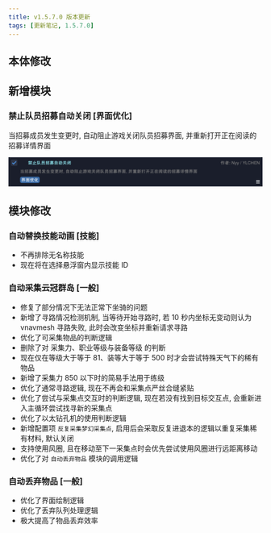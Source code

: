 ```yaml
---
title: v1.5.7.0 版本更新
tags: [更新笔记, 1.5.7.0]
---
```


## 本体修改



## 新增模块

### 禁止队员招募自动关闭 [界面优化]

当招募成员发生变更时, 自动阻止游戏关闭队员招募界面, 并重新打开正在阅读的招募详情界面

![NoAutoClosePartyFinder](/assets/Changelog/1.5.7.0/NoAutoClosePartyFinder.png)

## 模块修改

### 自动替换技能动画 [技能]

- 不再排除无名称技能
- 现在将在选择悬浮窗内显示技能 ID

### 自动采集云冠群岛 [一般]

- 修复了部分情况下无法正常下坐骑的问题
- 新增了寻路情况检测机制, 当等待开始寻路时, 若 10 秒内坐标无变动则认为 vnavmesh 寻路失败, 此时会改变坐标并重新请求寻路
- 优化了可采集物品的判断逻辑
- 删除了对 采集力、职业等级与装备等级 的判断
- 现在仅在等级大于等于 81、装等大于等于 500 时才会尝试特殊天气下的稀有物品
- 新增了采集力 850 以下时的简易手法用于练级
- 优化了通常寻路逻辑, 现在不再会和采集点严丝合缝紧贴
- 优化了尝试与采集点交互时的判断逻辑, 现在若没有找到目标交互点, 会重新进入主循环尝试找寻新的采集点
- 优化了以太钻孔机的使用判断逻辑
- 新增配置项 `反复采集梦幻采集点`, 启用后会采取反复进退本的逻辑以重复采集稀有材料, 默认关闭
- 支持使用风圈, 且在移动至下一采集点时会优先尝试使用风圈进行远距离移动
- 优化了对 `自动丢弃物品` 模块的调用逻辑

### 自动丢弃物品 [一般]

- 优化了界面绘制逻辑
- 优化了丢弃队列处理逻辑
- 极大提高了物品丢弃效率
